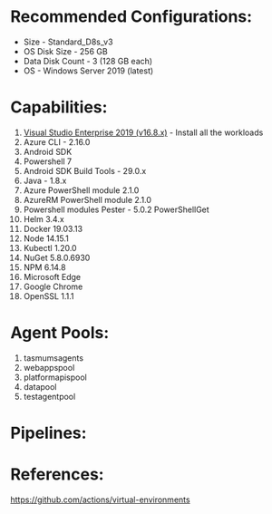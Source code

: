 # Recommended Configurations:
- Size - Standard_D8s_v3
- OS Disk Size - 256 GB
- Data Disk Count - 3 (128 GB each)
- OS - Windows Server 2019 (latest)

# Capabilities:
1. [Visual Studio Enterprise 2019 (v16.8.x)](https://github.com/actions/virtual-environments/blob/main/images/win/Windows2019-Readme.md#visual-studio-enterprise-2019)  - Install all the workloads
1. Azure CLI - 2.16.0
1. Android SDK
1. Powershell 7
1. Android SDK Build Tools - 29.0.x
1. Java - 1.8.x
1. Azure PowerShell module 2.1.0 
1. AzureRM PowerShell module 2.1.0 
1. Powershell modules 
Pester	- 5.0.2
PowerShellGet
1. Helm 3.4.x
1. Docker 19.03.13
1. Node 14.15.1
1. Kubectl 1.20.0
1. NuGet 5.8.0.6930
1. NPM 6.14.8
1. Microsoft Edge
1. Google Chrome
1. OpenSSL 1.1.1


# Agent Pools:
1. tasmumsagents
2. webappspool
3. platformapispool
4. datapool
5. testagentpool

# Pipelines:
<List to be updated>

# References:
https://github.com/actions/virtual-environments


